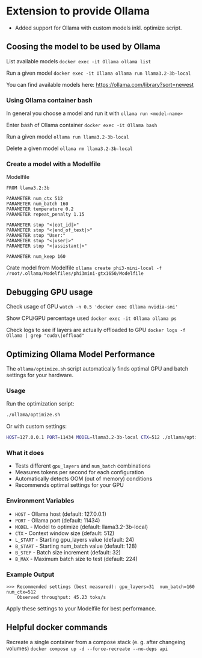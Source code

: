 # Extension to provide Ollama

- Added support for Ollama with custom models inkl. optimize script.

## Coosing the model to be used by Ollama

List available models ```docker exec -it Ollama ollama list```

Run a given model ```docker exec -it Ollama ollama run llama3.2-3b-local```

You can find available models here: https://ollama.com/library?sort=newest

### Using Ollama container bash

In general you choose a model and run it with ```ollama run <model-name>```

Enter bash of Ollama container ```docker exec -it Ollama bash```

Run a given model ```ollama run llama3.2-3b-local```

Delete a given model ```ollama rm llama3.2-3b-local```

### Create a model with a Modelfile

Modelfile
```
FROM llama3.2:3b

PARAMETER num_ctx 512
PARAMETER num_batch 160
PARAMETER temperature 0.2
PARAMETER repeat_penalty 1.15

PARAMETER stop "<|eot_id|>"
PARAMETER stop "<|end_of_text|>"
PARAMETER stop "User:"
PARAMETER stop "<|user|>"
PARAMETER stop "<|assistant|>"

PARAMETER num_keep 160
```

Crate model from Modelfile ```ollama create phi3-mini-local -f /root/.ollama/Modelfiles/phi3mini-gtx1650/Modelfile```

## Debugging GPU usage

Check usage of GPU ```watch -n 0.5 'docker exec Ollama nvidia-smi'```

Show CPU/GPU percentage used ```docker exec -it Ollama ollama ps```

Check logs to see if layers are actually offloaded to GPU ```docker logs -f Ollama | grep "cuda\|offload"```

## Optimizing Ollama Model Performance

The `ollama/optimize.sh` script automatically finds optimal GPU and batch settings for your hardware.

### Usage

Run the optimization script:
```bash
./ollama/optimize.sh
```

Or with custom settings:
```bash
HOST=127.0.0.1 PORT=11434 MODEL=llama3.2-3b-local CTX=512 ./ollama/optimize.sh
```

### What it does

- Tests different `gpu_layers` and `num_batch` combinations
- Measures tokens per second for each configuration
- Automatically detects OOM (out of memory) conditions
- Recommends optimal settings for your GPU

### Environment Variables

- `HOST` - Ollama host (default: 127.0.0.1)
- `PORT` - Ollama port (default: 11434)
- `MODEL` - Model to optimize (default: llama3.2-3b-local)
- `CTX` - Context window size (default: 512)
- `L_START` - Starting gpu_layers value (default: 24)
- `B_START` - Starting num_batch value (default: 128)
- `B_STEP` - Batch size increment (default: 32)
- `B_MAX` - Maximum batch size to test (default: 224)

### Example Output

```
>>> Recommended settings (best measured): gpu_layers=31  num_batch=160  num_ctx=512
    Observed throughput: 45.23 toks/s
```

Apply these settings to your Modelfile for best performance.

## Helpful docker commands

Recreate a single container from a compose stack (e. g. after changeing volumes) ```docker compose up -d --force-recreate --no-deps api```